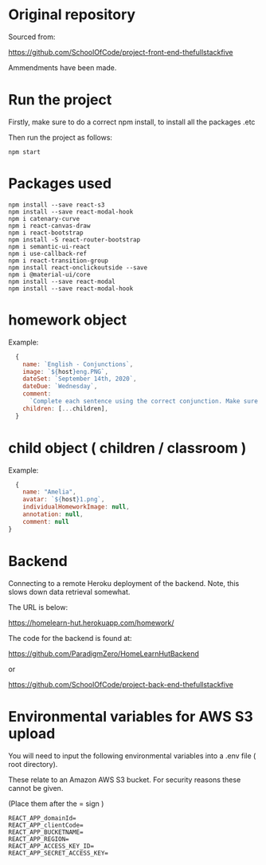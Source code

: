 # Original repository

Sourced from:

https://github.com/SchoolOfCode/project-front-end-thefullstackfive

Ammendments have been made.

# Run the project

Firstly, make sure to do a correct npm install, to install all the packages .etc

Then run the project as follows:

`npm start`

# Packages used

```
npm install --save react-s3  
npm install --save react-modal-hook
npm i catenary-curve
npm i react-canvas-draw
npm i react-bootstrap
npm install -S react-router-bootstrap
npm i semantic-ui-react
npm i use-callback-ref
npm i react-transition-group
npm install react-onclickoutside --save
npm i @material-ui/core
npm install --save react-modal
npm install --save react-modal-hook
```

# homework object

Example:

```javascript
  {
    name: `English - Conjunctions`,
    image: `${host}eng.PNG`,
    dateSet: `September 14th, 2020`,
    dateDue: `Wednesday`,
    comment:
      `Complete each sentence using the correct conjunction. Make sure to read the sentences carefully as you will be using them in class later this week.`,
    children: [...children],
  }
```

# child object ( children / classroom )

Example:

```javascript
  {
    name: "Amelia",
    avatar: `${host}1.png`,
    individualHomeworkImage: null,
    annotation: null,
    comment: null
}
```
# Backend

Connecting to a remote Heroku deployment of the backend. Note, this slows down data retrieval somewhat.

The URL is below:

https://homelearn-hut.herokuapp.com/homework/

The code for the backend is found at:

https://github.com/ParadigmZero/HomeLearnHutBackend

or

https://github.com/SchoolOfCode/project-back-end-thefullstackfive

# Environmental variables for AWS S3 upload

You will need to input the following environmental variables into a .env file ( root directory).

These relate to an Amazon AWS S3 bucket. For security reasons these cannot be given.

(Place them after the = sign )

```
REACT_APP_domainId=
REACT_APP_clientCode=
REACT_APP_BUCKETNAME=
REACT_APP_REGION=
REACT_APP_ACCESS_KEY_ID=
REACT_APP_SECRET_ACCESS_KEY=
```
